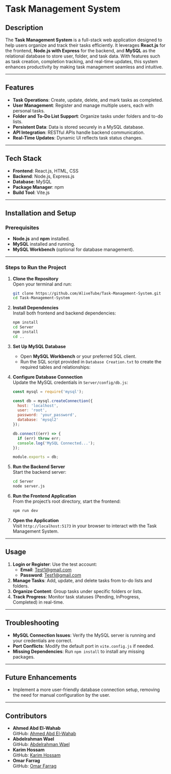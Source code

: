 # Task Management System

## Description
The **Task Management System** is a full-stack web application designed to help users organize and track their tasks efficiently. It leverages **React.js** for the frontend, **Node.js with Express** for the backend, and **MySQL** as the relational database to store user, folder, and task data. With features such as task creation, completion tracking, and real-time updates, this system enhances productivity by making task management seamless and intuitive.

---

## Features
- **Task Operations**: Create, update, delete, and mark tasks as completed.
- **User Management**: Register and manage multiple users, each with personal tasks.
- **Folder and To-Do List Support**: Organize tasks under folders and to-do lists.
- **Persistent Data**: Data is stored securely in a MySQL database.
- **API Integration**: RESTful APIs handle backend communication.
- **Real-Time Updates**: Dynamic UI reflects task status changes.

---

## Tech Stack
- **Frontend**: React.js, HTML, CSS  
- **Backend**: Node.js, Express.js  
- **Database**: MySQL
- **Package Manager**: npm  
- **Build Tool**: Vite.js  

---

## Installation and Setup

### Prerequisites
- **Node.js** and **npm** installed.
- **MySQL** installed and running.
- **MySQL Workbench** (optional for database management).

---

### Steps to Run the Project

1. **Clone the Repository**  
   Open your terminal and run:
   ```bash
   git clone https://github.com/AliveTube/Task-Management-System.git
   cd Task-Management-System
   ```

2. **Install Dependencies**  
   Install both frontend and backend dependencies:
   ```bash
   npm install
   cd Server
   npm install
   cd ..
   ```

3. **Set Up MySQL Database**  
   - Open **MySQL Workbench** or your preferred SQL client.  
   - Run the SQL script provided in `Database Creation.txt` to create the required tables and relationships:

4. **Configure Database Connection**  
   Update the MySQL credentials in `Server/config/db.js`:
   ```javascript
   const mysql = require('mysql');

   const db = mysql.createConnection({
     host: 'localhost',
     user: 'root',
     password: 'your_password',
     database: 'mysql2'
   });

   db.connect((err) => {
     if (err) throw err;
     console.log('MySQL Connected...');
   });

   module.exports = db;
   ```

5. **Run the Backend Server**  
   Start the backend server:
   ```bash
   cd Server
   node server.js
   ```

6. **Run the Frontend Application**  
   From the project’s root directory, start the frontend:
   ```bash
   npm run dev
   ```

7. **Open the Application**  
   Visit `http://localhost:5173` in your browser to interact with the Task Management System.

---

## Usage
1. **Login or Register**: Use the test account:
   - **Email**: Test1@gmail.com  
   - **Password**: Test1@gmail.com  
2. **Manage Tasks**: Add, update, and delete tasks from to-do lists and folders.
3. **Organize Content**: Group tasks under specific folders or lists.
4. **Track Progress**: Monitor task statuses (Pending, InProgress, Completed) in real-time.

---

## Troubleshooting
- **MySQL Connection Issues**: Verify the MySQL server is running and your credentials are correct.
- **Port Conflicts**: Modify the default port in `vite.config.js` if needed.
- **Missing Dependencies**: Run `npm install` to install any missing packages.

---

## Future Enhancements  
- Implement a more user-friendly database connection setup, removing the need for manual configuration by the user.
---

## Contributors
- **Ahmed Abd El-Wahab**  
  GitHub: [Ahmed Abd El-Wahab](https://github.com/AliveTube)  
- **Abdelrahman Wael**  
  GitHub: [Abdelrahman Wael](https://github.com/abwael)  
- **Karim Hossam**  
  GitHub: [Karim Hossam](https://github.com/Karim-Hosam)  
- **Omar Farrag**  
  GitHub: [Omar Farrag](https://github.com/omarfarrag07)  
